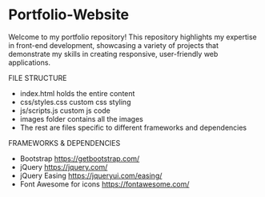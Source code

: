# Portfolio-Website
Welcome to my portfolio repository! This repository highlights my expertise in front-end development, showcasing a variety of projects that demonstrate my skills in creating responsive, user-friendly web applications.

FILE STRUCTURE
- index.html holds the entire content
- css/styles.css custom css styling
- js/scripts.js custom js code
- images folder contains all the images
- The rest are files specific to different frameworks and dependencies


FRAMEWORKS & DEPENDENCIES
- Bootstrap https://getbootstrap.com/
- jQuery https://jquery.com/ 
- jQuery Easing https://jqueryui.com/easing/
- Font Awesome for icons https://fontawesome.com/


<!-- IMAGES
- Header: https://www.pexels.com/photo/man-in-red-crew-neck-long-sleeve-shirt-and-black-denim-jeans-leaning-green-wall-3966215/
- Details: https://www.pexels.com/photo/photo-of-man-holding-a-book-927022/
- Testimonials: https://www.pexels.com/photo/photo-of-people-standing-near-blackboard-3184393/
- Project details image large: https://www.pexels.com/photo/photo-of-imac-near-macbook-1029757/ 
- Project details image small: https://www.pexels.com/photo/apple-office-internet-ipad-38544/ -->
